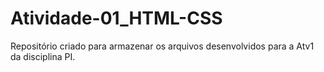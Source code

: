 # Atividade-01_HTML-CSS
Repositório criado para armazenar os arquivos desenvolvidos para a Atv1 da disciplina PI.
